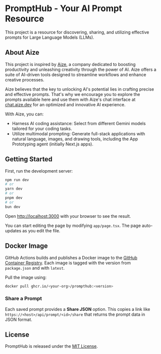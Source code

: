 # PromptHub - Your AI Prompt Resource

This project is a resource for discovering, sharing, and utilizing effective prompts for Large Language Models (LLMs).

## About Aize

This project is inspired by [Aize](https://aize.dev), a company dedicated to boosting productivity and unleashing creativity through the power of AI. Aize offers a suite of AI-driven tools designed to streamline workflows and enhance creative processes.

Aize believes that the key to unlocking AI's potential lies in crafting precise and effective prompts. That's why we encourage you to explore the prompts available here and use them with Aize's chat interface at [chat.aize.dev](https://chat.aize.dev) for an optimized and innovative AI experience.

With Aize, you can:

*   Harness AI coding assistance: Select from different Gemini models tailored for your coding tasks.
*   Utilize multimodal prompting: Generate full-stack applications with natural language, images, and drawing tools, including the App Prototyping agent (initially Next.js apps).

## Getting Started

First, run the development server:

```bash
npm run dev
# or
yarn dev
# or
pnpm dev
# or
bun dev
```

Open [http://localhost:3000](http://localhost:3000) with your browser to see the result.

You can start editing the page by modifying `app/page.tsx`. The page auto-updates as you edit the file.

## Docker Image

GitHub Actions builds and publishes a Docker image to the
[GitHub Container Registry](https://ghcr.io). Each image is tagged with the
version from `package.json` and with `latest`.

Pull the image using:

```bash
docker pull ghcr.io/<your-org>/prompthub:<version>
```

### Share a Prompt

Each saved prompt provides a **Share JSON** option. This copies a link like
`https://<host>/api/prompt/<id>/share` that returns the prompt data in JSON
format.

## License

PromptHub is released under the [MIT License](LICENSE).
